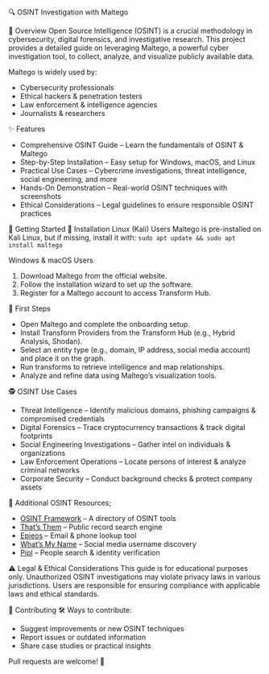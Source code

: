 🔍 OSINT Investigation with Maltego

📌 Overview
Open Source Intelligence (OSINT) is a crucial methodology in cybersecurity, digital forensics, and investigative research. This project provides a detailed guide on leveraging Maltego, a powerful cyber investigation tool, to collect, analyze, and visualize publicly available data.

Maltego is widely used by:

* Cybersecurity professionals
* Ethical hackers & penetration testers
* Law enforcement & intelligence agencies
* Journalists & researchers

 ✨ Features
* Comprehensive OSINT Guide – Learn the fundamentals of OSINT & Maltego
* Step-by-Step Installation – Easy setup for Windows, macOS, and Linux
* Practical Use Cases – Cybercrime investigations, threat intelligence, social engineering, and more
* Hands-On Demonstration – Real-world OSINT techniques with screenshots
* Ethical Considerations – Legal guidelines to ensure responsible OSINT practices

🚀 Getting Started
🔹 Installation
Linux (Kali) Users
Maltego is pre-installed on Kali Linux, but if missing, install it with:
`sudo apt update && sudo apt install maltego`

Windows & macOS Users
1. Download Maltego from the official website.
2. Follow the installation wizard to set up the software.
3. Register for a Maltego account to access Transform Hub.

 🔹 First Steps
* Open Maltego and complete the onboarding setup.
* Install Transform Providers from the Transform Hub (e.g., Hybrid Analysis, Shodan).
* Select an entity type (e.g., domain, IP address, social media account) and place it on the graph.
* Run transforms to retrieve intelligence and map relationships.
* Analyze and refine data using Maltego’s visualization tools.

 🕵️ OSINT Use Cases
* Threat Intelligence – Identify malicious domains, phishing campaigns & compromised credentials
* Digital Forensics – Trace cryptocurrency transactions & track digital footprints
* Social Engineering Investigations – Gather intel on individuals & organizations
* Law Enforcement Operations – Locate persons of interest & analyze criminal networks
* Corporate Security – Conduct background checks & protect company assets

 🔗 Additional OSINT Resources;
 
* [OSINT Framework](https://osintframework.com/) – A directory of OSINT tools
* [That’s Them](https://thatsthem.com/) – Public record search engine
* [Epieos](https://epieos.com/) – Email & phone lookup tool
* [What’s My Name](https://whatsmyname.app/) – Social media username discovery
* [Pipl](https://pipl.com) – People search & identity verification

⚠️ Legal & Ethical Considerations
This guide is for educational purposes only. Unauthorized OSINT investigations may violate privacy laws in various jurisdictions. Users are responsible for ensuring compliance with applicable laws and ethical standards.

 🤝 Contributing
🛠️ Ways to contribute:

* Suggest improvements or new OSINT techniques
* Report issues or outdated information
* Share case studies or practical insights

Pull requests are welcome! 🎉

